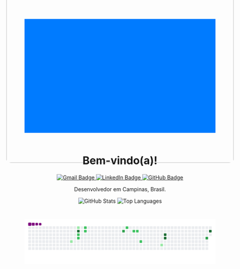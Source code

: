 <div align="center">
<header style="display: flex; align-items: center; justify-content: center; height: 300px; background-color: #007bff;">
  <a href="url"><img src="https://i.imgur.com/RrwRp9s.jpeg" height="460" width="600" style="border-radius:2%"></a>
</header>


  <h1>Bem-vindo(a)!</h1>

  <p>
    <a href="mailto:joaocoromberk@gmail.com">
      <img src="https://img.shields.io/badge/-joaocoromberk@gmail.com-c14438?style=flat-square&logo=Gmail&logoColor=white" alt="Gmail Badge">
    </a>
    <a href="https://www.linkedin.com/in/jo%C3%A3o-felipe-silva-coromberk-2a2b3228b/">
      <img src="https://img.shields.io/badge/-LinkedIn-blue?style=flat-square&logo=Linkedin&logoColor=white" alt="LinkedIn Badge">
    </a>
    <a href="https://github.com/joaofelipesc">
      <img src="https://img.shields.io/badge/-GitHub-181717?style=flat-square&logo=Github&logoColor=white" alt="GitHub Badge">
    </a>
  </p>

  <p>Desenvolvedor em Campinas, Brasil.</p>

  <!-- Estatísticas do GitHub -->
  <img src="https://github-readme-stats.vercel.app/api?username=joaofelipesc&show_icons=true&theme=dark&count_private=true&include_all_commits=true" alt="GitHub Stats" />
  
  <img src="https://github-readme-stats.vercel.app/api/top-langs/?username=joaofelipesc&layout=compact&theme=dark" alt="Top Languages" />

  <!-- Animação de cobra -->
  # ![snake gif](https://github.com/joaofelipesc/joaofelipesc/blob/output/github-contribution-grid-snake.gif)

</div>
